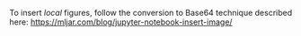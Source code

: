 To insert *local* figures, follow the conversion to Base64 technique described here: https://mljar.com/blog/jupyter-notebook-insert-image/
